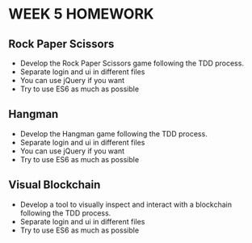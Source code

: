 # WEEK 5 HOMEWORK 

## Rock Paper Scissors
* Develop the Rock Paper Scissors game following the TDD process.
* Separate login and ui in different files
* You can use jQuery if you want
* Try to use ES6 as much as possible

## Hangman
* Develop the Hangman game following the TDD process.
* Separate login and ui in different files
* You can use jQuery if you want
* Try to use ES6 as much as possible

## Visual Blockchain
* Develop a tool to visually inspect and interact with a blockchain following the TDD process.
* Separate login and ui in different files
* Try to use ES6 as much as possible